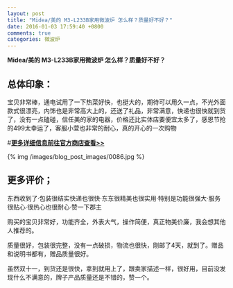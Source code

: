 ```yaml
---
layout: post
title: "Midea/美的 M3-L233B家用微波炉 怎么样？质量好不好？"
date: 2016-01-03 17:59:40 +0800
comments: true
categories: 微波炉
---
```


**Midea/美的 M3-L233B家用微波炉 怎么样？质量好不好？**

## 总体印象：

宝贝非常棒，通电试用了一下热菜好快，也挺大的，期待可以用久一点，不光外面款式很漂亮，内饰也是非常高大上的，还送了礼品，非常满意，快递也很快就到货了，没有一点磕碰，信任美的家的电器，价格还比实体店要便宜太多了，感恩节抢的499太幸运了，客服小萱也非常的耐心，真的开心的一次购物

#[**更多详细信息前往官方商店查看>>**](http://redirect.simba.taobao.com/rd?w=unionnojs&f=http%3A%2F%2Fai.taobao.com%2Fauction%2Fedetail.htm%3Fe%3DJHotvWXSpuO6k0Or%252B%252BH4tE3pywAcXduboDkB4aIdoR2LltG5xFicOdXrTUTgh9sMDPIwxrc30rgx5xFFx04TddwPqZtsoXfgqLKJiCwc7I6msqdEeVczj3nayBoLCgTw0dvt96a5YiI0Z4AFxiFkzg%253D%253D%26ptype%3D100010%26from%3Dbasic&k=5ccfdb950740ca16&c=un&b=alimm_0&p=mm_109581374_12296429_46532450)

<!--More-->

{% img /images/blog_post_images/0086.jpg %}

## 更多评价；

东西收到了·包装很结实快递也很快·东东很精美也很实用·特别是功能很强大·服务很贴心·很热心也很耐心·赞一下郡主

购买的宝贝非常好，功能齐全，外表大气，操作简便，真正物美价廉，我会想其他人推荐的。

质量很好，包装很完整，没有一点破损，物流也很快，刚邮了4天，就到了。赠品和说明书都有，赠品质量很好。

虽然双十一，到货还是很快，拿到就用上了，跟卖家描述一样，很好用，目前没发现什么不满意的，牌子产品质量还是不错的，赞一个。